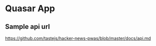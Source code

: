 # Quasar App

## Sample api url
https://github.com/tastejs/hacker-news-pwas/blob/master/docs/api.md
